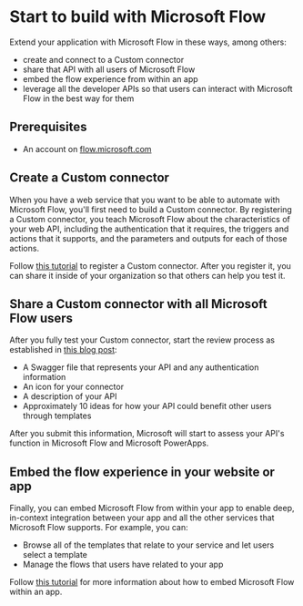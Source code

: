 <properties
    pageTitle="Start to build | Microsoft Flow"
    description="Create a Custom connector, share it, embed a flow, and do much more."
    services=""
    suite="flow"
    documentationCenter="na"
    authors="bbarath"
    manager="erikre"
    editor=""
    tags=""
 />
<tags
    ms.service="flow"
    ms.devlang="na"
    ms.topic="article"
    ms.tgt_pltfrm="na"
    ms.workload="na"
   ms.date="10/22/2016"
    ms.author="barathb"/>

# Start to build with Microsoft Flow #
Extend your application with Microsoft Flow in these ways, among others:

- create and connect to a Custom connector
- share that API with all users of Microsoft Flow
- embed the flow experience from within an app
- leverage all the developer APIs so that users can interact with Microsoft Flow in the best way for them

## Prerequisites ##
- An account on [flow.microsoft.com](https://flow.microsoft.com)

## Create a Custom connector ##
When you have a web service that you want to be able to automate with Microsoft Flow, you'll first need to build a Custom connector. By registering a Custom connector, you teach Microsoft Flow about the characteristics of your web API, including the authentication that it requires, the triggers and actions that it supports, and the parameters and outputs for each of those actions.

Follow [this tutorial](https://powerapps.microsoft.com/tutorials/register-custom-api/) to register a Custom connector. After you register it, you can share it inside of your organization so that others can help you test it.

## Share a Custom connector with all Microsoft Flow users ##
After you fully test your Custom connector, start the review process as established in [this blog post](https://flow.microsoft.com/blog/calling-all-saas-apps-now-you-can-build-your-own-connector-for-flow-and-logic-apps/):

- A Swagger file that represents your API and any authentication information
- An icon for your connector
- A description of your API
- Approximately 10 ideas for how your API could benefit other users through templates

After you submit this information, Microsoft will start to assess your API's function in Microsoft Flow and Microsoft PowerApps.

## Embed the flow experience in your website or app ##
Finally, you can embed Microsoft Flow from within your app to enable deep, in-context integration between your app and all the other services that Microsoft Flow supports. For example, you can:

- Browse all of the templates that relate to your service and let users select a template
- Manage the flows that users have related to your app

Follow [this tutorial](embed-flow-dev.md) for more information about how to embed Microsoft Flow within an app.
